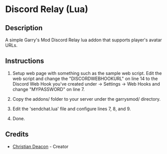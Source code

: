 # Discord Relay (Lua)

## Description
A simple Garry's Mod Discord Relay lua addon that supports player's avatar URLs.

## Instructions
1. Setup web page with something such as the sample web script. Edit the web script and change the "DISCORDWEBHOOKURL" on line 14 to the Discord Web Hook you've created under <Discord Server> -> Settings -> Web Hooks and change "MYPASSWORD" on line 7.

2. Copy the addons/ folder to your server under the garrysmod/ directory.

3. Edit the 'sendchat.lua' file and configure lines 7, 8, and 9.

4. Done.

## Credits
* [Christian Deacon](https://www.linkedin.com/in/christian-deacon-902042186/) - Creator
